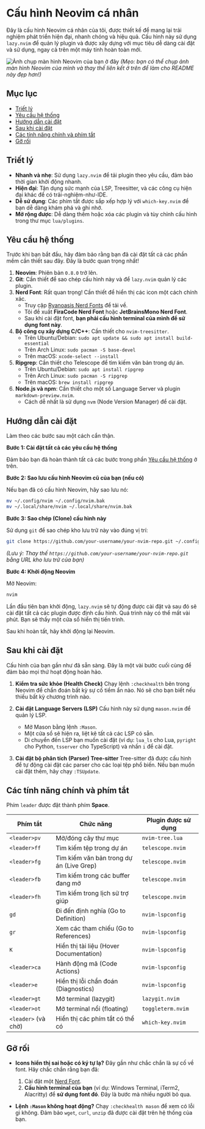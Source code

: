 # Cấu hình Neovim cá nhân

Đây là cấu hình Neovim cá nhân của tôi, được thiết kế để mang lại trải nghiệm phát triển hiện đại, nhanh chóng và hiệu quả. Cấu hình này sử dụng `lazy.nvim` để quản lý plugin và được xây dựng với mục tiêu dễ dàng cài đặt và sử dụng, ngay cả trên một máy tính hoàn toàn mới.

![Ảnh chụp màn hình Neovim của bạn ở đây](https://placeholder.com/screenshot.png)
*(Mẹo: bạn có thể chụp ảnh màn hình Neovim của mình và thay thế liên kết ở trên để làm cho README này đẹp hơn!)*

## Mục lục

- [Triết lý](#triết-lý)
- [Yêu cầu hệ thống](#yêu-cầu-hệ-thống)
- [Hướng dẫn cài đặt](#hướng-dẫn-cài-đặt)
- [Sau khi cài đặt](#sau-khi-cài-đặt)
- [Các tính năng chính và phím tắt](#các-tính-năng-chính-và-phím-tắt)
- [Gỡ rối](#gỡ-rối)

## Triết lý

- **Nhanh và nhẹ**: Sử dụng `lazy.nvim` để tải plugin theo yêu cầu, đảm bảo thời gian khởi động nhanh.
- **Hiện đại**: Tận dụng sức mạnh của LSP, Treesitter, và các công cụ hiện đại khác để có trải-nghiệm-như-IDE.
- **Dễ sử dụng**: Các phím tắt được sắp xếp hợp lý với `which-key.nvim` để bạn dễ dàng khám phá và ghi nhớ.
- **Mở rộng được**: Dễ dàng thêm hoặc xóa các plugin và tùy chỉnh cấu hình trong thư mục `lua/plugins`.

## Yêu cầu hệ thống

Trước khi bạn bắt đầu, hãy đảm bảo rằng bạn đã cài đặt tất cả các phần mềm cần thiết sau đây. Đây là bước quan trọng nhất!

1.  **Neovim**: Phiên bản `0.8.0` trở lên.
2.  **Git**: Cần thiết để sao chép cấu hình này và để `lazy.nvim` quản lý các plugin.
3.  **Nerd Font**: Rất quan trọng! Cần thiết để hiển thị các icon một cách chính xác.
    -   Truy cập [Ryanoasis Nerd Fonts](https://www.nerdfonts.com/font-downloads) để tải về.
    -   Tôi đề xuất **FiraCode Nerd Font** hoặc **JetBrainsMono Nerd Font**.
    -   Sau khi cài đặt font, **bạn phải cấu hình terminal của mình để sử dụng font này**.
4.  **Bộ công cụ xây dựng C/C++**: Cần thiết cho `nvim-treesitter`.
    -   Trên Ubuntu/Debian: `sudo apt update && sudo apt install build-essential`
    -   Trên Arch Linux: `sudo pacman -S base-devel`
    -   Trên macOS: `xcode-select --install`
5.  **Ripgrep**: Cần thiết cho Telescope để tìm kiếm văn bản trong dự án.
    -   Trên Ubuntu/Debian: `sudo apt install ripgrep`
    -   Trên Arch Linux: `sudo pacman -S ripgrep`
    -   Trên macOS: `brew install ripgrep`
6.  **Node.js và npm**: Cần thiết cho một số Language Server và plugin `markdown-preview.nvim`.
    -   Cách dễ nhất là sử dụng `nvm` (Node Version Manager) để cài đặt.

## Hướng dẫn cài đặt

Làm theo các bước sau một cách cẩn thận.

**Bước 1: Cài đặt tất cả các yêu cầu hệ thống**

Đảm bảo bạn đã hoàn thành tất cả các bước trong phần [Yêu cầu hệ thống](#yêu-cầu-hệ-thống) ở trên.

**Bước 2: Sao lưu cấu hình Neovim cũ của bạn (nếu có)**

Nếu bạn đã có cấu hình Neovim, hãy sao lưu nó:
```bash
mv ~/.config/nvim ~/.config/nvim.bak
mv ~/.local/share/nvim ~/.local/share/nvim.bak
```

**Bước 3: Sao chép (Clone) cấu hình này**

Sử dụng `git` để sao chép kho lưu trữ này vào đúng vị trí:
```bash
git clone https://github.com/your-username/your-nvim-repo.git ~/.config/nvim
```
*(Lưu ý: Thay thế `https://github.com/your-username/your-nvim-repo.git` bằng URL kho lưu trữ của bạn)*

**Bước 4: Khởi động Neovim**

Mở Neovim:
```bash
nvim
```
Lần đầu tiên bạn khởi động, `lazy.nvim` sẽ tự động được cài đặt và sau đó sẽ cài đặt tất cả các plugin được định cấu hình. Quá trình này có thể mất vài phút. Bạn sẽ thấy một cửa sổ hiển thị tiến trình.

Sau khi hoàn tất, hãy khởi động lại Neovim.

## Sau khi cài đặt

Cấu hình của bạn gần như đã sẵn sàng. Đây là một vài bước cuối cùng để đảm bảo mọi thứ hoạt động hoàn hảo.

1.  **Kiểm tra sức khỏe (Health Check)**
    Chạy lệnh `:checkhealth` bên trong Neovim để chẩn đoán bất kỳ sự cố tiềm ẩn nào. Nó sẽ cho bạn biết nếu thiếu bất kỳ chương trình nào.

2.  **Cài đặt Language Servers (LSP)**
    Cấu hình này sử dụng `mason.nvim` để quản lý LSP.
    -   Mở Mason bằng lệnh `:Mason`.
    -   Một cửa sổ sẽ hiện ra, liệt kê tất cả các LSP có sẵn.
    -   Di chuyển đến LSP bạn muốn cài đặt (ví dụ: `lua_ls` cho Lua, `pyright` cho Python, `tsserver` cho TypeScript) và nhấn `i` để cài đặt.

3.  **Cài đặt bộ phân tích (Parser) Tree-sitter**
    Tree-sitter đã được cấu hình để tự động cài đặt các parser cho các loại tệp phổ biến. Nếu bạn muốn cài đặt thêm, hãy chạy `:TSUpdate`.

## Các tính năng chính và phím tắt

Phím `leader` được đặt thành phím **Space**.

| Phím tắt             | Chức năng                                       | Plugin được sử dụng |
| -------------------- | ----------------------------------------------- | ------------------- |
| `<leader>pv`         | Mở/đóng cây thư mục                             | `nvim-tree.lua`     |
| `<leader>ff`         | Tìm kiếm tệp trong dự án                        | `telescope.nvim`    |
| `<leader>fg`         | Tìm kiếm văn bản trong dự án (Live Grep)        | `telescope.nvim`    |
| `<leader>fb`         | Tìm kiếm trong các buffer đang mở                | `telescope.nvim`    |
| `<leader>fh`         | Tìm kiếm trong lịch sử trợ giúp                  | `telescope.nvim`    |
| `gd`                 | Đi đến định nghĩa (Go to Definition)            | `nvim-lspconfig`    |
| `gr`                 | Xem các tham chiếu (Go to References)           | `nvim-lspconfig`    |
| `K`                  | Hiển thị tài liệu (Hover Documentation)         | `nvim-lspconfig`    |
| `<leader>ca`         | Hành động mã (Code Actions)                     | `nvim-lspconfig`    |
| `<leader>e`          | Hiển thị lỗi chẩn đoán (Diagnostics)            | `nvim-lspconfig`    |
| `<leader>gt`         | Mở terminal (lazygit)                           | `lazygit.nvim`      |
| `<leader>ot`         | Mở terminal nổi (floating)                      | `toggleterm.nvim`   |
| `<leader>` (và chờ)  | Hiển thị các phím tắt có thể có                  | `which-key.nvim`    |

## Gỡ rối

- **Icons hiển thị sai hoặc có ký tự lạ?**
  Đây gần như chắc chắn là sự cố về font. Hãy chắc chắn rằng bạn đã:
  1. Cài đặt một [Nerd Font](https://www.nerdfonts.com/).
  2. **Cấu hình terminal của bạn** (ví dụ: Windows Terminal, iTerm2, Alacritty) để **sử dụng font đó**. Đây là bước mà nhiều người bỏ qua.

- **Lệnh `:Mason` không hoạt động?**
  Chạy `:checkhealth mason` để xem có lỗi gì không. Đảm bảo `wget`, `curl`, `unzip` đã được cài đặt trên hệ thống của bạn.

